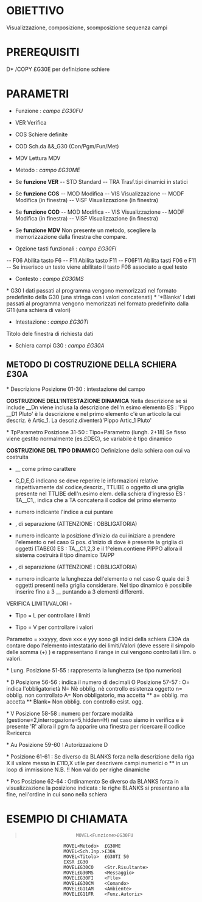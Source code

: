# OBIETTIVO
Visualizzazione, composizione, scomposizione sequenza campi

# PREREQUISITI
 D\*   /COPY £G30E    per definizione schiere

# PARAMETRI
- Funzione :  _campo £G30FU_

- VER        Verifica
- COS       Schiere definite
- COD      Sch.da &&_G30 (Con/Pgm/Fun/Met)
- MDV       Lettura MDV


- Metodo :  _campo £G30ME_

- Se **funzione VER**
-- STD       Standard
-- TRA       Trasf.tipi dinamici in statici

- Se **funzione COS**
-- MOD Modifica
-- VIS Visualizzazione
-- MODF Modifica (in finestra)
-- VISF Visualizzazione (in finestra)

- Se **funzione COD**
-- MOD Modifica
-- VIS Visualizzazione
-- MODF Modifica (in finestra)
-- VISF Visualizzazione (in finestra)

- Se **funzione MDV**
 Non presente un metodo, scegliere la memorizzazione dalla finestra che compare.


- Opzione tasti funzionali :  _campo £G30FI_

-- F06  Abilita tasto F6
-- F11 Abilita tasto F11
-- F06F11 Abilita tasti F06 e F11
-- Se inserisco un testo viene abilitato il tasto F08 associato a quel testo


- Contesto :  _campo £G30MS_

\* G30        I dati passati al programma vengono memorizzati nel formato predefinito della G30 (una stringa con i valori concatenati)
\* '\*Blanks' I dati passati al programma vengono memorizzati nel formato predefinito dalla G11 (una schiera di valori)

- Intestazione :  _campo £G30TI_

Titolo dele finestra di richiesta dati

- Schiera campi G30 :  _campo £G30A_

## METODO DI COSTRUZIONE DELLA SCHIERA £30A

 \* Descrizione Posizione 01-30 :  intestazione del campo

**COSTRUZIONE DELL'INTESTAZIONE DINAMICA**
Nella descrizione se si include __Dn viene inclusa la descrizione dell'n.esimo elemento
ES : 'Pippo __D1 Pluto' è la descrizione e nel primo elemento c'è un articolo la cui descriz. è Artic_1.
La descriz.diventerà'Pippo Artic_1 Pluto'

 \* TpParametro Posizione 31-50  :  Tipo+Parametro (lungh. 2+18)
Se fisso viene gestito normalmente (es.£DEC), se variabile è tipo dinamico

**COSTRUZIONE DEL TIPO DINAMIC**O
Definizione della schiera con cui va costruita
- __ come primo carattere
- C,D,E,G indicano se deve reperire le informazioni relative rispettivamente dal codice,descriz., TTLIBE o
oggetto di una griglia presente nel TTLIBE dell'n.esimo elem. della schiera d'ingresso
ES :  TA__C1,, indica che a TA concatena il codice del primo elemento

- numero indicante l'indice a cui puntare
- , di separazione (ATTENZIONE : OBBLIGATORIA)
- numero indicante la posizione d'inizio da cui iniziare a prendere l'elemento o nel caso G pos. d'inizio di dove è presente
la griglia di oggetti (TAB£G)
ES :  TA__C1,2,3 e il 1°elem.contiene PIPPO allora il sistema costruirà il tipo dinamico TAIPP

- , di separazione (ATTENZIONE : OBBLIGATORIA)

- numero indicante la lunghezza dell'elemento o nel caso G quale dei 3 oggetti presenti nella
griglia considerare.
Nel tipo dinamico è possibile inserire fino a 3 __ puntando a 3 elementi differenti.

VERIFICA LIMITI/VALORI -

- Tipo = L per controllare i limiti

- Tipo = V per controllare i valori

Parametro = xxxyyy, dove xxx e yyy sono gli
indici della schiera £30A da contare dopo l'elemento intestatario dei limiti/Valori (deve essere il simpolo delle somma (+) )  e rappresentano il range in cui vengono controllati i lim. o valori.

 \* Lung. Posizione 51-55  :  rappresenta la lunghezza (se tipo numerico)

 \* D Posizione 56-56  :  indica il numero di decimali O Posizione 57-57  :  O= indica l'obbligatorietà
 N= Nè obblig. nè controllo esistenza oggetto
 n= obblig. non controllato
 A= Non obbligatorio, ma accetta \*\*
 a= obblig. ma accetta \*\*
 Blank= Non obblig. con controllo esist. ogg.

 \* V Posizione 58-58  :  numero per forzare modalità
  (gestione=2,interrogazione=5,hidden=H)
 nel caso siamo in verifica e è presente 'R' allora il pgm fa apparire una finestra per ricercare il codice R=ricerca

 \* Au Posizione 59-60  :  Autorizzazione D

 \* Posizione 61-61  :  Se diverso da BLANKS forza nella descrizione della riga X il valore messo in £11D,X
utile per descrivere campi numerici o \*\* in un loop di immissione
N.B. !! Non valido per righe dinamiche

 \* Pos Posizione 62-64  :  Ordinamento
Se diverso da BLANKS forza in visualizzazione la posizione indicata  :  le righe BLANKS si presentano alla fine,
nell'ordine in cui sono nella schiera


# ESEMPIO DI CHIAMATA
>                         MOVEL<Funzione>£G30FU
                         MOVEL<Metodo>  £G30ME
                         MOVEL<Sch.Inp.>£30A
                         MOVEL<Titolo>  £G30TI 50
                         EXSR £G30
                         MOVEL£G30CO    <Str.Risultante>
                         MOVEL£G30MS    <Messaggio>
                         MOVEL£G30FI    <Flle>
                         MOVEL£G30CM    <Comando>
                         MOVEL£G11AM    <Ambiente>
                         MOVEL£G11FR    <Funz.Autoriz>

